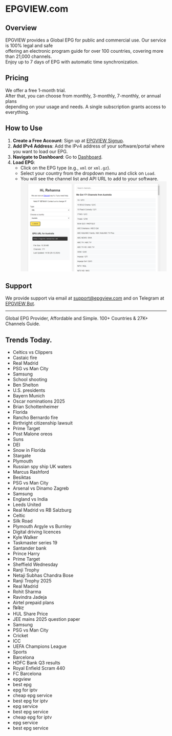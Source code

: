 # EPGVIEW.com



## Overview
EPGVIEW provides a Global EPG for public and commercial use. Our service is 100% legal and safe\
offering an electronic program guide for over 100 countries, covering more than 21,000 channels.\
Enjoy up to 7 days of EPG with automatic time synchronization.

## Pricing
We offer a free 1-month trial. \
After that, you can choose from monthly, 3-monthly, 7-monthly, or annual plans \
depending on your usage and needs. A single subscription grants access to everything.

## How to Use
1. **Create a Free Account**: Sign up at [EPGVIEW Signup](https://epgview.com/signup.php).
2. **Add IPv4 Address**: Add the IPv4 address of your software/portal where you want to load our EPG.
3. **Navigate to Dashboard**: Go to [Dashboard](https://epgview.com/dashboard.php).
4. **Load EPG**:
   - Click on the EPG type (e.g., `xml` or `xml.gz`).
   - Select your country from the dropdown menu and click on `Load`.
   - You will see the channel list and API URL to add to your software.
![EPGVIEW](img/dashboard.png)
## Support
We provide support via email at [support@epgview.com](mailto:support@epgview.com) and on Telegram at [EPGVIEW Bot](https://t.me/epgview_bot).

---

Global EPG Provider, Affordable and Simple. 100+ Countries & 27K+ Channels Guide.

## Trends Today.

- Celtics vs Clippers
- Castaic fire
- Real Madrid
- PSG vs Man City
- Samsung
- School shooting
- Ben Shelton
- U.S. presidents
- Bayern Munich
- Oscar nominations 2025
- Brian Schottenheimer
- Florida
- Rancho Bernardo fire
- Birthright citizenship lawsuit
- Prime Target
- Post Malone oreos
- Suns
- DEI
- Snow in Florida
- Stargate
- Plymouth
- Russian spy ship UK waters
- Marcus Rashford
- Besiktas
- PSG vs Man City
- Arsenal vs Dinamo Zagreb
- Samsung
- England vs India
- Leeds United
- Real Madrid vs RB Salzburg
- Celtic
- Silk Road
- Plymouth Argyle vs Burnley
- Digital driving licences
- Kyle Walker
- Taskmaster series 19
- Santander bank
- Prince Harry
- Prime Target
- Sheffield Wednesday
- Ranji Trophy
- Netaji Subhas Chandra Bose
- Ranji Trophy 2025
- Real Madrid
- Rohit Sharma
- Ravindra Jadeja
- Airtel prepaid plans
- क्रिकेट
- HUL Share Price
- JEE mains 2025 question paper
- Samsung
- PSG vs Man City
- Cricket
- ICC
- UEFA Champions League
- Sports
- Barcelona
- HDFC Bank Q3 results
- Royal Enfield Scram 440
- FC Barcelona
- epgview
- best epg
- epg for iptv
- cheap epg service
- best epg for iptv
- epg service
- best epg service
- cheap epg for iptv
- epg service
- best epg service
